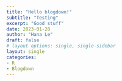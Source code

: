 ```yaml
---
title: "Hello blogdown!"
subtitle: "Testing"
excerpt: "Good stuff"
date: 2023-01-28
author: "Hana Le"
draft: false
# layout options: single, single-sidebar
layout: single
categories:
- R
- Blogdown
---
```










